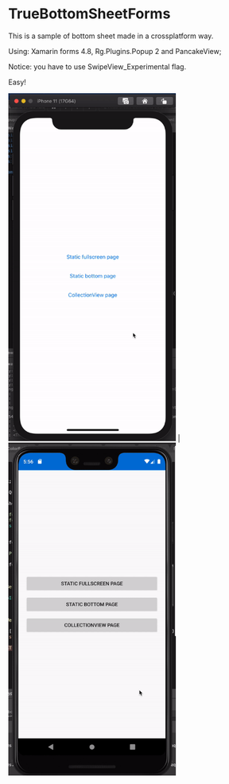 # TrueBottomSheetForms

This is a sample of bottom sheet made in a crossplatform way. 

Using: Xamarin forms 4.8, Rg.Plugins.Popup 2 and PancakeView;

Notice: you have to use SwipeView_Experimental flag.

Easy!

<img src="TrueBottomSheetForms/Samples/iphone11sample.gif" width=337/> | <img src="TrueBottomSheetForms/Samples/android10sample.gif" width=337/>

